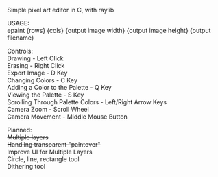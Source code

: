 Simple pixel art editor in C, with raylib

USAGE:  
epaint {rows} {cols} {output image width} {output image height} {output filename}

Controls:  
Drawing - Left Click  
Erasing - Right Click  
Export Image - D Key  
Changing Colors - C Key  
Adding a Color to the Palette - Q Key  
Viewing the Palette - S Key  
Scrolling Through Palette Colors - Left/Right  Arrow Keys  
Camera Zoom - Scroll Wheel  
Camera Movement - Middle Mouse Button  

Planned:  
~~Multiple layers~~  
~~Handling transparent "paintover"~~  
Improve UI for Multiple Layers  
Circle, line, rectangle tool  
Dithering tool  